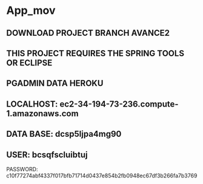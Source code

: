 # App_mov

DOWNLOAD PROJECT BRANCH AVANCE2
-------------------------------
THIS PROJECT REQUIRES THE SPRING TOOLS OR ECLIPSE 
-----------------
PGADMIN 
DATA HEROKU
---------------------------
LOCALHOST: ec2-34-194-73-236.compute-1.amazonaws.com
-------------------
DATA BASE: dcsp5ljpa4mg90
---------------
USER: bcsqfscluibtuj
-----------------------
PASSWORD: c10f77274abf4337f017bfb71714d0437e854b2fb0948ec67df3b266fa7b3769

